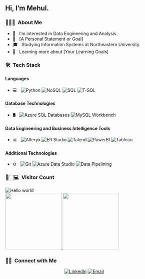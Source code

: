 ## Hi, I’m Mehul.

### 👨🏻‍💻 &nbsp;About Me
- 👀 &nbsp; I’m interested in Data Engineering and Analysis.
- 🤔 &nbsp; [A Personal Statement or Goal]
- 🎓 &nbsp; Studying Information Systems at Northeastern University.
- 🌱 &nbsp; Learning more about [Your Learning Goals]

### 🛠 &nbsp;Tech Stack

#### Languages
- 💻 &nbsp;
  ![Python](https://img.shields.io/badge/-Python-333333?style=flat&logo=python)
  ![NoSQL](https://img.shields.io/badge/-NoSQL-333333?style=flat&logo=NoSQL)
  ![SQL](https://img.shields.io/badge/-SQL-333333?style=flat&logo=MySQL)
  ![T-SQL](https://img.shields.io/badge/-TSQL-333333?style=flat&logo=MicrosoftSQLServer)

#### Database Technologies
- 🛢 &nbsp;
  ![Azure SQL Databases](https://img.shields.io/badge/-Azure%20SQL%20Databases-333333?style=flat&logo=microsoft-azure)
  ![MySQL Workbench](https://img.shields.io/badge/-MySQL%20Workbench-333333?style=flat&logo=mysql)

#### Data Engineering and Business Intelligence Tools
- 📊 &nbsp;
  ![Alteryx](https://img.shields.io/badge/-Alteryx-333333?style=flat&logo=Alteryx)
  ![ER Studio](https://img.shields.io/badge/-ER%20Studio-333333?style=flat)
  ![Talend](https://img.shields.io/badge/-Talend-333333?style=flat&logo=Talend)
  ![PowerBI](https://img.shields.io/badge/-Power%20BI-333333?style=flat&logo=powerbi)
  ![Tableau](https://img.shields.io/badge/-Tableau-333333?style=flat&logo=Tableau)

#### Additional Technologies
- ⚙️ &nbsp;
  ![Git](https://img.shields.io/badge/-Git-333333?style=flat&logo=git)
  ![Azure Data Studio](https://img.shields.io/badge/-Azure%20Data%20Studio-333333?style=flat&logo=microsoft-azure)
  ![Data Pipelining](https://img.shields.io/badge/-Data%20Pipelining-333333?style=flat)

<h3> 👀🏻‍💻 &nbsp;Visitor Count </h3>

<img src="https://profile-counter.glitch.me/kmehul/count.svg" alt="Hello world" />

<br/>

<a href="https://github.com/kmehul">
  <img height="180em" src="https://github-readme-stats.vercel.app/api?username=kmehul&theme=buefy" />
  <img height="180em" src="https://github-readme-stats.vercel.app/api/top-langs/?username=kmehul&theme=buefy" />
</a>

<br/>

### 🤝🏻 &nbsp;Connect with Me

<p align="center">
<a href="https://www.linkedin.com/in/kmehul992/"><img alt="LinkedIn" src="https://img.shields.io/badge/LinkedIn-Kumar%20Mehul-blue?style=flat-square&logo=linkedin"></a>
<a href="mailto:kumar-mehul@outlook.com"><img alt="Email" src="https://img.shields.io/badge/Email-kumar--mehul%40outlook.com-blue?style=flat-square&logo=microsoft-outlook"></a>
</p>


<!--
<!---
kmehul/kmehul is a ✨ special ✨ repository because its `README.md` (this file) appears on your GitHub profile.
You can click the Preview link to take a look at your changes.
--->
